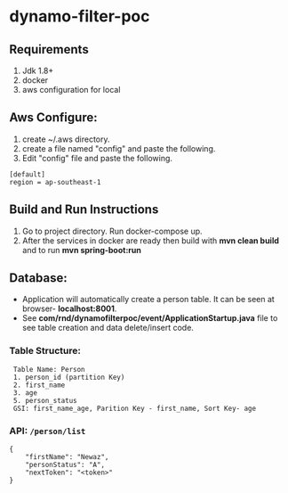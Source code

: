 # dynamo-filter-poc

## Requirements
1. Jdk 1.8+
2. docker
3. aws configuration for local

## Aws Configure:
1. create ~/.aws directory.
2. create a file named "config" and paste the following.
3. Edit "config" file and paste the following.

```
[default]
region = ap-southeast-1
```

## Build and Run Instructions

1. Go to project directory. Run docker-compose up.
2. After the services in docker are ready then build with **mvn clean build** and  to run **mvn spring-boot:run** 

## Database:
 - Application will automatically create a person table. It can be seen at browser- **localhost:8001**.
 - See **com/rnd/dynamofilterpoc/event/ApplicationStartup.java** file to see table creation and data delete/insert code.

### Table Structure:
     
   ```
    Table Name: Person
    1. person_id (partition Key)
    2. first_name
    3. age
    5. person_status
    GSI: first_name_age, Parition Key - first_name, Sort Key- age
```  
### API: ``` /person/list ```
```
{
    "firstName": "Newaz",
    "personStatus": "A",
    "nextToken": "<token>" 
}
```
